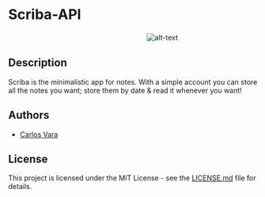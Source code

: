 # Scriba-API

　　　　　　　　　　　　　　　　　　　　![alt-text](https://i.imgur.com/8Sw09GT.png)

## Description
Scriba is the minimalistic app for notes. With a simple account you can store all the notes you want; store them by date & read it whenever you want!

## Authors

+ [Carlos Vara](https://github.com/SchwarzeFalke) 

## License

This project is licensed under the MIT License - see the [LICENSE.md](https://github.com/SchwarzeFalke/Scriba-API/blob/master/LICENSE) file for details.
